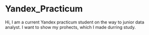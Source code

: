 # Yandex_Practicum

Hi, I am a current Yandex practicum student on the way to junior data analyst. I want to show my prohects, which I made durring study.
